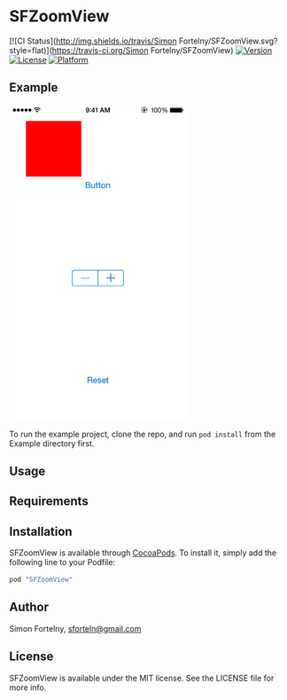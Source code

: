# SFZoomView

[![CI Status](http://img.shields.io/travis/Simon Fortelny/SFZoomView.svg?style=flat)](https://travis-ci.org/Simon Fortelny/SFZoomView)
[![Version](https://img.shields.io/cocoapods/v/SFZoomView.svg?style=flat)](http://cocoapods.org/pods/SFZoomView)
[![License](https://img.shields.io/cocoapods/l/SFZoomView.svg?style=flat)](http://cocoapods.org/pods/SFZoomView)
[![Platform](https://img.shields.io/cocoapods/p/SFZoomView.svg?style=flat)](http://cocoapods.org/pods/SFZoomView)

## Example
<img src="SFZoomViewDemo.gif" alt="Demo GIF" width="320px" />

To run the example project, clone the repo, and run `pod install` from the Example directory first.

## Usage

## Requirements

## Installation

SFZoomView is available through [CocoaPods](http://cocoapods.org). To install
it, simply add the following line to your Podfile:

```ruby
pod "SFZoomView"
```

## Author

Simon Fortelny, sforteln@gmail.com

## License

SFZoomView is available under the MIT license. See the LICENSE file for more info.
